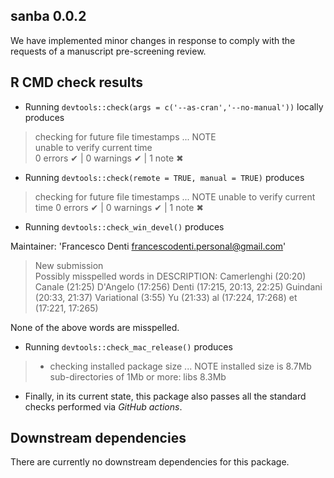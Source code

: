 ## sanba 0.0.2

We have implemented minor changes in response to comply with the requests of a manuscript pre-screening review.

## R CMD check results

- Running `devtools::check(args = c('--as-cran','--no-manual'))` locally produces 

> checking for future file timestamps ... NOTE  
  unable to verify current time  
> 0 errors ✔ | 0 warnings ✔ | 1 note ✖  

- Running `devtools::check(remote = TRUE, manual = TRUE)` produces

> checking for future file timestamps ... NOTE
  unable to verify current time
> 0 errors ✔ | 0 warnings ✔ | 1 note ✖

- Running `devtools::check_win_devel()` produces

Maintainer: 'Francesco Denti <francescodenti.personal@gmail.com>'

> New submission  
Possibly misspelled words in DESCRIPTION:
  Camerlenghi (20:20)
  Canale (21:25)
  D'Angelo (17:256)
  Denti (17:215, 20:13, 22:25)
  Guindani (20:33, 21:37)
  Variational (3:55)
  Yu (21:33)
  al (17:224, 17:268)
  et (17:221, 17:265)
  
None of the above words are misspelled.  

- Running `devtools::check_mac_release()` produces
  
>* checking installed package size ... NOTE
  installed size is  8.7Mb
  sub-directories of 1Mb or more:
    libs   8.3Mb
  
- Finally, in its current state, this package also passes all the standard checks performed via *GitHub actions*.


## Downstream dependencies

There are currently no downstream dependencies for this package.
